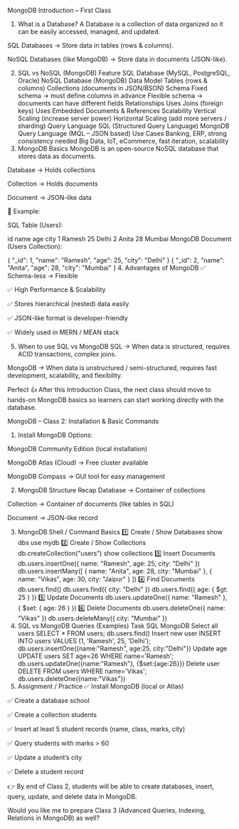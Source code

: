 MongoDB Introduction – First Class
1. What is a Database?
A Database is a collection of data organized so it can be easily accessed, managed, and updated.

SQL Databases → Store data in tables (rows & columns).

NoSQL Databases (like MongoDB) → Store data in documents (JSON-like).

2. SQL vs NoSQL (MongoDB)
Feature	SQL Database (MySQL, PostgreSQL, Oracle)	NoSQL Database (MongoDB)
Data Model	Tables (rows & columns)	Collections (documents in JSON/BSON)
Schema	Fixed schema → must define columns in advance	Flexible schema → documents can have different fields
Relationships	Uses Joins (foreign keys)	Uses Embedded Documents & References
Scalability	Vertical Scaling (increase server power)	Horizontal Scaling (add more servers / sharding)
Query Language	SQL (Structured Query Language)	MongoDB Query Language (MQL – JSON based)
Use Cases	Banking, ERP, strong consistency needed	Big Data, IoT, eCommerce, fast iteration, scalability
3. MongoDB Basics
MongoDB is an open-source NoSQL database that stores data as documents.

Database → Holds collections

Collection → Holds documents

Document → JSON-like data

🔹 Example:

SQL Table (Users):

id	name	age	city
1	Ramesh	25	Delhi
2	Anita	28	Mumbai
MongoDB Document (Users Collection):

{
  "_id": 1,
  "name": "Ramesh",
  "age": 25,
  "city": "Delhi"
}
{
  "_id": 2,
  "name": "Anita",
  "age": 28,
  "city": "Mumbai"
}
4. Advantages of MongoDB
✅ Schema-less → Flexible

✅ High Performance & Scalability

✅ Stores hierarchical (nested) data easily

✅ JSON-like format is developer-friendly

✅ Widely used in MERN / MEAN stack

5. When to use SQL vs MongoDB
SQL → When data is structured, requires ACID transactions, complex joins.

MongoDB → When data is unstructured / semi-structured, requires fast development, scalability, and flexibility.

Perfect 👍 After this Introduction Class, the next class should move to hands-on MongoDB basics so learners can start working directly with the database.

MongoDB – Class 2: Installation & Basic Commands
1. Install MongoDB
Options:

MongoDB Community Edition (local installation)

MongoDB Atlas (Cloud) → Free cluster available

MongoDB Compass → GUI tool for easy management

2. MongoDB Structure Recap
Database → Container of collections

Collection → Container of documents (like tables in SQL)

Document → JSON-like record

3. MongoDB Shell / Command Basics
1️⃣ Create / Show Databases
show dbs
use mydb
2️⃣ Create / Show Collections
db.createCollection("users")
show collections
3️⃣ Insert Documents
db.users.insertOne({ name: "Ramesh", age: 25, city: "Delhi" })
db.users.insertMany([
  { name: "Anita", age: 28, city: "Mumbai" },
  { name: "Vikas", age: 30, city: "Jaipur" }
])
4️⃣ Find Documents
db.users.find()
db.users.find({ city: "Delhi" })
db.users.find({ age: { $gt: 25 } })
5️⃣ Update Documents
db.users.updateOne({ name: "Ramesh" }, { $set: { age: 26 } })
6️⃣ Delete Documents
db.users.deleteOne({ name: "Vikas" })
db.users.deleteMany({ city: "Mumbai" })
4. SQL vs MongoDB Queries (Examples)
Task	SQL	MongoDB
Select all users	SELECT * FROM users;	db.users.find()
Insert new user	INSERT INTO users VALUES (1, 'Ramesh', 25, 'Delhi');	db.users.insertOne({name:"Ramesh", age:25, city:"Delhi"})
Update age	UPDATE users SET age=26 WHERE name='Ramesh';	db.users.updateOne({name:"Ramesh"}, {$set:{age:26}})
Delete user	DELETE FROM users WHERE name='Vikas';	db.users.deleteOne({name:"Vikas"})
5. Assignment / Practice
✅ Install MongoDB (local or Atlas)

✅ Create a database school

✅ Create a collection students

✅ Insert at least 5 student records (name, class, marks, city)

✅ Query students with marks > 60

✅ Update a student’s city

✅ Delete a student record

👉 By end of Class 2, students will be able to create databases, insert, query, update, and delete data in MongoDB.

Would you like me to prepare Class 3 (Advanced Queries, Indexing, Relations in MongoDB) as well?